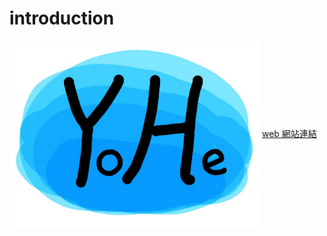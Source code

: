# introduction
<img src='/assets/images/yohelogo.png' align='center'/>
<a href='https://yohe-tw.github.io/' align='center'>web 網站連結</a>

